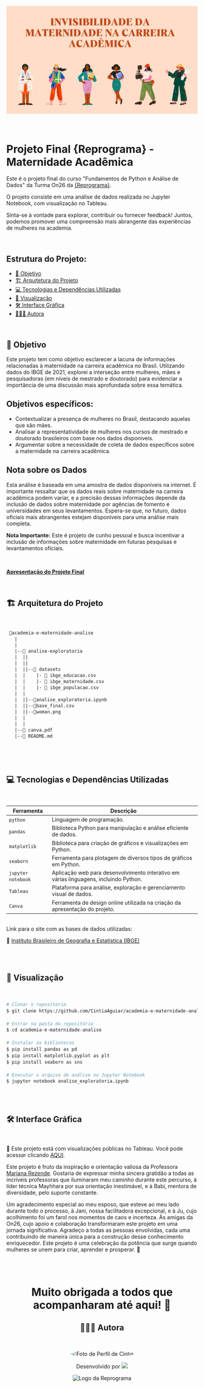 ![](https://github.com/CintiaAguiar/academia-e-maternidade-analise/blob/main/analise-exploratoria/woman.png)

# <br> Projeto Final {Reprograma} - Maternidade Acadêmica

Este é o projeto final do curso "Fundamentos de Python e Análise de Dados" da Turma On26 da [{Reprograma}](https://www.reprograma.com.br/).

O projeto consiste em uma análise de dados realizada no Jupyter Notebook, com visualização no Tableau.

Sinta-se à vontade para explorar, contribuir ou fornecer feedback! Juntos, podemos promover uma compreensão mais abrangente das experiências de mulheres na academia.

<br>

## Estrutura do Projeto:
<!--ts-->

- [🎯 Objetivo](#-Objetivo)
- [🏗️ Arquitetura do Projeto](#-Arquitetura-do-Projeto)
- [💻 Tecnologias e Dependências Utilizadas](#-Tecnologias-e-Dependências-Utilizadas)
- [🔧 Visualização](#-Visualização)
- [🛠️ Interface Gráfica](#-Interface-Gráfica)
- [👩🏾‍💻 Autora](#-Autora)

<!--ts-->

<br>

## 🎯 Objetivo
Este projeto tem como objetivo esclarecer a lacuna de informações relacionadas à maternidade na carreira acadêmica no Brasil. Utilizando dados do IBGE de 2021, explorei a interseção entre mulheres, mães e pesquisadoras (em níveis de mestrado e doutorado) para evidenciar a importância de uma discussão mais aprofundada sobre essa temática.

## Objetivos específicos:
- Contextualizar a presença de mulheres no Brasil, destacando aquelas que são mães.
- Analisar a representatividade de mulheres nos cursos de mestrado e doutorado brasileiros com base nos dados disponíveis.
- Argumentar sobre a necessidade de coleta de dados específicos sobre a maternidade na carreira acadêmica.

## Nota sobre os Dados
Esta análise é baseada em uma amostra de dados disponíveis na internet. É importante ressaltar que os dados reais sobre maternidade na carreira acadêmica podem variar, e a precisão dessas informações depende da inclusão de dados sobre maternidade por agências de fomento e universidades em seus levantamentos. Espera-se que, no futuro, dados oficiais mais abrangentes estejam disponíveis para uma análise mais completa.

**Nota Importante:** Este é projeto de cunho pessoal e busca incentivar a inclusão de informações sobre maternidade em futuras pesquisas e levantamentos oficiais.

<br>

**[Apresentação do Projeto Final](https://www.canva.com/design/DAF198g1AiI/BxHt-XCF1e8vkqsANClkjg/edit?utm_content=DAF198g1AiI&utm_campaign=designshare&utm_medium=link2&utm_source=sharebutton)**

<br>

## 🏗️ Arquitetura do Projeto

<br>

```
 📁academia-e-maternidade-analise
   |
   |
   |--📁 analise-exploratoria
   |  ||
   |  ||
   |  ||--📁 datasets
   |  |    |- 📄 ibge_educacao.csv
   |  |    |- 📄 ibge_maternidade.csv
   |  |    |- 📄 ibge_populacao.csv
   |  |    
   |  ||--📄analise_exploratoria.ipynb
   |  ||--📄base_final.csv
   |  ||--📄woman.png
   |  |
   |  |
   |--📄 canva.pdf
   |--📄 README.md
   

```

<br>
<br>

## 💻 Tecnologias e Dependências Utilizadas

<br>

| Ferramenta | Descrição |
| --- | --- |
| `python` | Linguagem de programação. |
| `pandas` | Biblioteca Python para manipulação e análise eficiente de dados.|
| `matplotlib` | Biblioteca para criação de gráficos e visualizações em Python.|
| `seaborn` | Ferramenta para plotagem de diversos tipos de gráficos em Python.|
| `jupyter notebook` | Aplicação web para desenvolvimento interativo em várias linguagens, incluindo Python.|
| `Tableau` | Plataforma para análise, exploração e gerenciamento visual de dados.|
| `Canva` | Ferramenta de design online utilizada na criação da apresentação do projeto.|

<br>
Link para o site com as bases de dados utilizadas:

📝 [Instituto Brasileiro de Geografia e Estatística (IBGE)](https://www.ibge.gov.br/)

<br>
<br>

## 🔧 Visualização

<br>

```bash
# Clonar o repositório
$ git clone https://github.com/CintiaAguiar/academia-e-maternidade-analise.git

# Entrar na pasta do repositório
$ cd academia-e-maternidade-analise

# Instalar as bibliotecas
$ pip install pandas as pd
$ pip install matplotlib.pyplot as plt
$ pip install seaborn as sns

# Executar o arquivo de análise no Jupyter Notebook
$ jupyter notebook analise_exploratoria.ipynb

```
<br>
<br>

## 🛠️ Interface Gráfica

<br>

📌 Este projeto está com visualizações públicas no Tableau. Você pode acessar clicando [AQUI](https://public.tableau.com/views/AInvisibilidadedaMaternidadenaCarreiraAcadmica/Histria1?:language=pt-BR&:display_count=n&:origin=viz_share_link).


Este projeto é fruto da inspiração e orientação valiosa da Professora [Mariana Rezende](https://www.linkedin.com/in/mariana-vb-rezende/). Gostaria de expressar minha sincera gratidão a todas as incríveis professoras que iluminaram meu caminho durante este percurso, à líder técnica Mayhhara por sua orientação inestimável, e à Babi, mentora de diversidade, pelo suporte constante.

Um agradecimento especial ao meu esposo, que esteve ao meu lado durante todo o processo, à Jani, nossa facilitadora excepcional, e à Ju, cujo acolhimento foi um farol nos momentos de caos e incerteza. Às amigas da On26, cujo apoio e colaboração transformaram este projeto em uma jornada significativa. Agradeço a todas as pessoas envolvidas, cada uma contribuindo de maneira única para a construção desse conhecimento enriquecedor. Este projeto é uma celebração da potência que surge quando mulheres se unem para criar, aprender e prosperar. 🚀

<br>
<br>

<span align="center">

# Muito obrigada a todos que acompanharam até aqui! 💜


## 🙋🏾‍♀️ Autora

<br>

<p align="center">
  <a>
    <img style="border-radius: 50%;" src="https://imgur.com/sKLVGPl" alt="Foto de Perfil de Cintia"/>
    <br/>
  </a>
</p>

<p align="center"> Desenvolvido por <a href="https://www.linkedin.com/in/cintiaaguiar/" target="_blank"><img src="https://img.shields.io/badge/-Cintia_Aguiar-blue?style=flat-square&logo=Linkedin&logoColor=white&link=https://www.linkedin.com/in/cintiaaguiar/" target="_blank"></a> </p>

<p align="center">
  <img src="https://user-images.githubusercontent.com/84551213/171416454-ab93ab7f-e5a0-4276-81ec-4f5cb79dff31.png" alt="Logo da Reprograma" border="0" width="200" />
</p>
